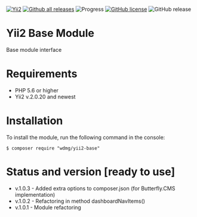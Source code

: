 [![Yii2](https://img.shields.io/badge/required-Yii2_v2.0.20-blue.svg)](https://packagist.org/packages/yiisoft/yii2)
[![Github all releases](https://img.shields.io/github/downloads/wdmg/yii2-base/total.svg)](https://GitHub.com/wdmg/yii2-base/releases/)
![Progress](https://img.shields.io/badge/progress-ready_to_use-green.svg)
[![GitHub license](https://img.shields.io/github/license/wdmg/yii2-base.svg)](https://github.com/wdmg/yii2-base/blob/master/LICENSE)
![GitHub release](https://img.shields.io/github/release/wdmg/yii2-base/all.svg)

# Yii2 Base Module
Base module interface

# Requirements 
* PHP 5.6 or higher
* Yii2 v.2.0.20 and newest

# Installation
To install the module, run the following command in the console:

`$ composer require "wdmg/yii2-base"`

# Status and version [ready to use]
* v.1.0.3 - Added extra options to composer.json (for Butterfly.CMS implementation)
* v.1.0.2 - Refactoring in method dashboardNavItems()
* v.1.0.1 - Module refactoring